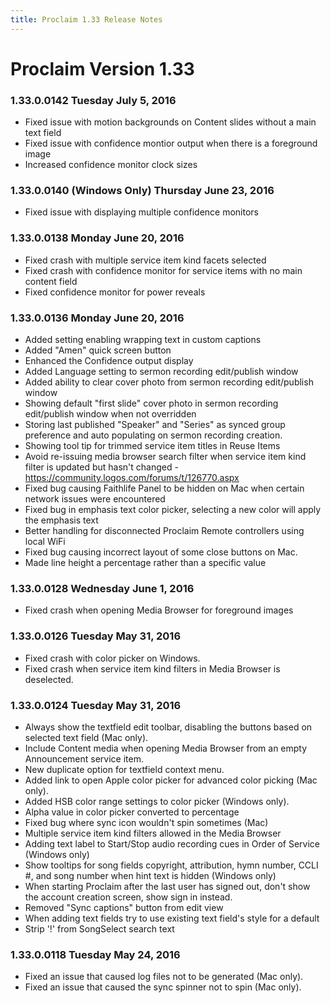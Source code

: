 ```yaml
---
title: Proclaim 1.33 Release Notes
---
```


# Proclaim Version 1.33

### 1.33.0.0142 Tuesday July 5, 2016
* Fixed issue with motion backgrounds on Content slides without a main text field
* Fixed issue with confidence montior output when there is a foreground image
* Increased confidence monitor clock sizes

### 1.33.0.0140 (Windows Only) Thursday June 23, 2016
* Fixed issue with displaying multiple confidence monitors

### 1.33.0.0138 Monday June 20, 2016
* Fixed crash with multiple service item kind facets selected
* Fixed crash with confidence monitor for service items with no main content field
* Fixed confidence monitor for power reveals

### 1.33.0.0136 Monday June 20, 2016
* Added setting enabling wrapping text in custom captions
* Added "Amen" quick screen button
* Enhanced the Confidence output display
* Added Language setting to sermon recording edit/publish window
* Added ability to clear cover photo from sermon recording edit/publish window
* Showing default "first slide" cover photo in sermon recording edit/publish window when not overridden
* Storing last published "Speaker" and "Series" as synced group preference and auto populating on sermon recording creation.
* Showing tool tip for trimmed service item titles in Reuse Items
* Avoid re-issuing media browser search filter when service item kind filter is updated but hasn't changed - https://community.logos.com/forums/t/126770.aspx
* Fixed bug causing Faithlife Panel to be hidden on Mac when certain network issues were encountered
* Fixed bug in emphasis text color picker, selecting a new color will apply the emphasis text
* Better handling for disconnected Proclaim Remote controllers using local WiFi
* Fixed bug causing incorrect layout of some close buttons on Mac.
* Made line height a percentage rather than a specific value

### 1.33.0.0128 Wednesday June 1, 2016
* Fixed crash when opening Media Browser for foreground images

### 1.33.0.0126 Tuesday May 31, 2016
* Fixed crash with color picker on Windows.
* Fixed crash when service item kind filters in Media Browser is deselected.

### 1.33.0.0124 Tuesday May 31, 2016
* Always show the textfield edit toolbar, disabling the buttons based on selected text field (Mac only).
* Include Content media when opening Media Browser from an empty Announcement service item.
* New duplicate option for textfield context menu.
* Added link to open Apple color picker for advanced color picking (Mac only).
* Added HSB color range settings to color picker (Windows only).
* Alpha value in color picker converted to percentage
* Fixed bug where sync icon wouldn't spin sometimes (Mac)
* Multiple service item kind filters allowed in the Media Browser
* Adding text label to Start/Stop audio recording cues in Order of Service (Windows only)
* Show tooltips for song fields copyright, attribution, hymn number, CCLI #, and song number when hint text is hidden (Windows only)
* When starting Proclaim after the last user has signed out, don't show the account creation screen, show sign in instead.
* Removed "Sync captions" button from edit view
* When adding text fields try to use existing text field's style for a default
* Strip '!' from SongSelect search text

### 1.33.0.0118 Tuesday May 24, 2016
* Fixed an issue that caused log files not to be generated (Mac only).
* Fixed an issue that caused the sync spinner not to spin (Mac only).
